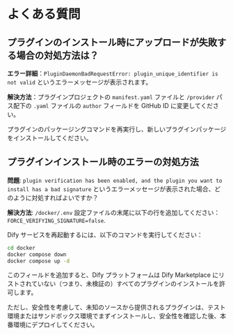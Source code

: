 # よくある質問

## プラグインのインストール時にアップロードが失敗する場合の対処方法は？

**エラー詳細**：`PluginDaemonBadRequestError: plugin_unique_identifier is not valid` というエラーメッセージが表示されます。

**解決方法**：プラグインプロジェクトの `manifest.yaml` ファイルと `/provider` パス配下の `.yaml` ファイルの `author` フィールドを GitHub ID に変更してください。

プラグインのパッケージングコマンドを再実行し、新しいプラグインパッケージをインストールしてください。

## プラグインインストール時のエラーの対処方法

**問題**: `plugin verification has been enabled, and the plugin you want to install has a bad signature` というエラーメッセージが表示された場合、どのように対処すればよいですか？

**解決方法**: `/docker/.env` 設定ファイルの末尾に以下の行を追加してください：  
`FORCE_VERIFYING_SIGNATURE=false`. 

Dify サービスを再起動するには、以下のコマンドを実行してください：

```bash
cd docker
docker compose down
docker compose up -d
```

このフィールドを追加すると、Dify プラットフォームは Dify Marketplace にリストされていない（つまり、未検証の）すべてのプラグインのインストールを許可します。

ただし、安全性を考慮して、未知のソースから提供されるプラグインは、テスト環境またはサンドボックス環境でまずインストールし、安全性を確認した後、本番環境にデプロイしてください。
